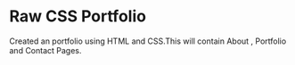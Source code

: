 # Raw CSS Portfolio
Created an portfolio using HTML and CSS.This will contain About , Portfolio and Contact Pages.
